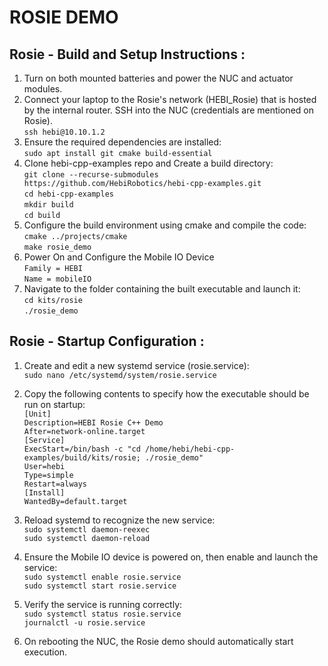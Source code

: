 # ROSIE DEMO

## Rosie - Build and Setup Instructions :

1. Turn on both mounted batteries and power the NUC and actuator modules.  
2. Connect your laptop to the Rosie's network (HEBI_Rosie) that is hosted by the internal router. SSH into the NUC (credentials are mentioned on Rosie).  
  `ssh hebi@10.10.1.2`  
3. Ensure the required dependencies are installed:  
  `sudo apt install git cmake build-essential`  
4. Clone hebi-cpp-examples repo and Create a build directory:  
  `git clone --recurse-submodules https://github.com/HebiRobotics/hebi-cpp-examples.git`  
  `cd hebi-cpp-examples`  
  `mkdir build`  
  `cd build`  
5. Configure the build environment using cmake and compile the code:  
  `cmake ../projects/cmake`  
  `make rosie_demo`
6. Power On and Configure the Mobile IO Device  
  `Family = HEBI`  
  `Name = mobileIO`  
7. Navigate to the folder containing the built executable and launch it:  
  `cd kits/rosie`  
  `./rosie_demo`  


## Rosie - Startup Configuration :

1. Create and edit a new systemd service (rosie.service):  
  `sudo nano /etc/systemd/system/rosie.service`  
2. Copy the following contents to specify how the executable should be run on startup:  
  `[Unit]`  
  `Description=HEBI Rosie C++ Demo`  
  `After=network-online.target`  
  `[Service]`  
  `ExecStart=/bin/bash -c "cd /home/hebi/hebi-cpp-examples/build/kits/rosie; ./rosie_demo"`  
  `User=hebi`  
  `Type=simple`  
  `Restart=always`  
  `[Install]`  
  `WantedBy=default.target`  
		
3. Reload systemd to recognize the new service:  
  `sudo systemctl daemon-reexec`  
  `sudo systemctl daemon-reload`  
4. Ensure the Mobile IO device is powered on, then enable and launch the service:  
  `sudo systemctl enable rosie.service`  
  `sudo systemctl start rosie.service`  
5. Verify the service is running correctly:  
  `sudo systemctl status rosie.service`  
  `journalctl -u rosie.service`  
6. On rebooting the NUC, the Rosie demo should automatically start execution.  
